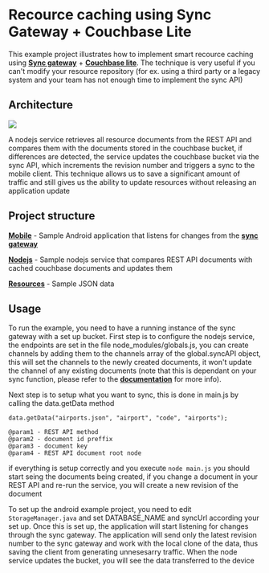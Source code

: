 # Recource caching using Sync Gateway + Couchbase Lite

This example project illustrates how to implement smart recource caching using [**Sync gateway**](https://github.com/couchbase/sync_gateway) + [**Couchbase lite**](https://github.com/couchbase/couchbase-lite-android). The technique is very useful if you can't modify your resource repository (for ex. using a third party or a legacy system and your team has not enough time to implement the sync API)

## Architecture
![](http://i284.photobucket.com/albums/ll17/Vlado_Atanasov/node_resource_update_fixed_zpsf3gzjozf.png)

A nodejs service retrieves all resource documents from the REST API and compares them with the documents stored in the couchbase bucket, if differences are detected, the service updates the couchbase bucket via the sync API, which increments the revision number and triggers a sync to the mobile client. This technique allows us to save a significant amount of traffic and still gives us the ability to update resources without releasing an application update

## Project structure
[**Mobile**](https://github.com/Ryanair/resource-sync-example/tree/master/mobile) - Sample Android application that listens for changes from the [**sync gateway**](https://github.com/couchbase/sync_gateway)

[**Nodejs**](https://github.com/Ryanair/resource-sync-example/tree/master/nodejs) - Sample nodejs service that compares REST API documents with cached couchbase documents and updates them

[**Resources**](https://github.com/Ryanair/resource-sync-example/tree/master/resources) - Sample JSON data

## Usage
To run the example, you need to have a running instance of the sync gateway with a set up bucket. First step is to configure the nodejs service, the endpoints are set in the file node_modules/globals.js, you can create channels by adding them to the channels array of the global.syncAPI object, this will set the channels to the newly created documents, it won't update the channel of any existing documents (note that this is dependant on your sync function, please refer to the [**documentation**](http://developer.couchbase.com/mobile/develop/guides/sync-gateway/sync-function-api-guide/index.html) for more info).

Next step is to setup what you want to sync, this is done in main.js by calling the data.getData method 
```
data.getData("airports.json", "airport", "code", "airports");

@param1 - REST API method
@param2 - document id preffix
@param3 - document key
@param4 - REST API document root node
```

if everything is setup correctly and you execute `node main.js` you should start seing the documents being created, if you change a document in your REST API and re-run the service, you will create a new revision of the document

To set up the android example project, you need to edit `StorageManager.java` and set DATABASE_NAME and syncUrl according your set up. Once this is set up, the application will start listening for changes through the sync gateway. The application will send only the latest revision number to the sync gateway and work with the local clone of the data, thus saving the client from generating unnesesarry traffic. When the node service updates the bucket, you will see the data transferred to the device 
